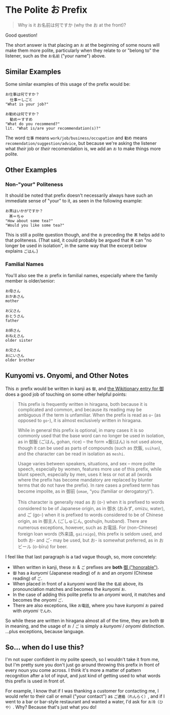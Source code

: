 # The Polite お Prefix

> Why is it お名前は何ですか (why the お at the front)?

Good question!

The short answer is that placing an `お` at the beginning of some nouns will make them more polite, particularly when they relate to or "belong to" the listener, such as the `お名前` ("your name") above.

## Similar Examples

Some similar examples of this usage of the prefix would be:

```
お仕事は何ですか？
  仕事＝しごと
"What is your job?"

お勧めは何ですか？
  勧め＝すすめ
"What do you recommend?"
lit. "What is/are your recommendation(s)?"
```

The word `仕事` means `work/job/business/occupation` and `勧め` means `recomendation/suggestion/advice`, but because we're asking the listener what *their* job or *their* recomendation is, we add an `お` to make things more polite.

## Other Examples

### Non-"your" Politeness

It should be noted that prefix doesn't necessarily always have such an immediate sense of "your" to it, as seen in the following example:

```
お茶はいかがですか？
　茶＝ちゃ
"How about some tea?"
"Would you like some tea?"
```

This is still a polite question though, and the `お` preceding the `茶` helps add to that politeness. (That said, it could probably be argued that `茶` can "no longer be used in isolation", in the same way that the excerpt below explains `ごはん`.)

### Familial Names

You'll also see the `お` prefix in familial names, especially where the family member is older/senior:

```
お母さん
おかあさん
mother

お父さん
おとうさん
father

お姉さん
おねえさん
older sister

お兄さん
おにいさん
older brother
```

## Kunyomi vs. Onyomi, and Other Notes

This `お` prefix would be written in kanji as `御`, and [the Wikitionary entry for 御](https://en.wiktionary.org/wiki/%E5%BE%A1#Usage_notes) does a good job of touching on some other helpful points:

> This prefix is frequently written in hiragana, both because it is complicated and common, and because its reading may be ambiguous if the term is unfamiliar. When the prefix is read as `o`- (as opposed to `go`-), it is almost exclusively written in hiragana.
>
> While in general this prefix is optional, in many cases it is so commonly used that the base word can no longer be used in isolation, as in 御飯 (ごはん, gohan, rice) – the form ×飯(はん) is not used alone, though it can be used as parts of compounds (such as 炊飯, `suihan`), and the character can be read in isolation as `meshi`.
>
> Usage varies between speakers, situations, and sex – more polite speech, especially by women, features more use of this prefix, while blunt speech, especially by men, uses it less or not at all (words where the prefix has become mandatory are replaced by blunter terms that do not have the prefix). In rare cases a prefixed term has become impolite, as in 御前 (`omae`, “you (familiar or derogatory)”).
>
> This character is generally read as お (o-) when it is prefixed to words considered to be of Japanese origin, as in 御水 (おみず, omizu, water), and ご (go-) when it is prefixed to words considered to be of Chinese origin, as in 御主人 (ごしゅじん, goshujin, husband). There are numerous exceptions, however, such as お電話. For (non-Chinese) foreign loan words (外来語, `gairaigo`), this prefix is seldom used, and both お- and ご- may be used, but お- is somewhat preferred, as in おビール (o-bīru) for beer.

I feel like that last paragraph is a tad vague though, so, more concretely:

* When written in kanji, these `お` & `ご` prefixes are **both** [御 ("honorable")](http://jisho.org/search/%E5%BE%A1%20%23kanji).
* `御` has a *kunyomi* (Japanese reading) of `お` and an *onyomi* (Chinese reading) of `ご`.
* When placed in front of a *kunyomi* word like the `名前` above, its pronounciation matches and becomes the *kunyomi* `お`.
* In the case of adding this polite prefix to an *onyomi* word, it matches and becomes the *onyomi* `ご`.
* There are also exceptions, like `お電話`, where you have *kunyomi* `お` paired with *onyomi* `でんわ`.

So while these are written in hiragana almost all of the time, they are both `御` in meaning, and the usage of `お` / `ご` is simply a *kunyomi* / *onyomi* distinction. ...plus exceptions, because language.

## So... when do I use this?

I'm not super confident in my polite speech, so I wouldn't take it from me, but I'm pretty sure you don't just go around throwing this prefix in front of every noun you come across. I think it's more a matter of pattern recognition after a lot of input, and just kind of getting used to what words this prefix is used in front of.

For example, I know that if I was thanking a customer for contacting me, I would refer to their call or email ("your contact") as `ご連絡（れんらく）`, and if I went to a bar or bar-style restaurant and wanted a water, I'd ask for `お冷（ひや）`. Why? Because that's just what you do!
